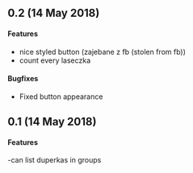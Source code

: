 ## 0.2 (14 May 2018)

#### Features
- nice styled button (zajebane z fb (stolen from fb))
- count every laseczka

#### Bugfixes
- Fixed button appearance

## 0.1 (14 May 2018)

#### Features
-can list duperkas in groups
